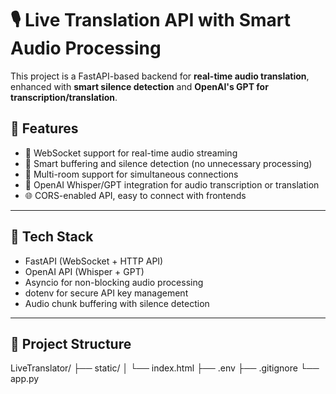 # 🎙️ Live Translation API with Smart Audio Processing

This project is a FastAPI-based backend for **real-time audio translation**, enhanced with **smart silence detection** and **OpenAI's GPT for transcription/translation**.

## 🚀 Features

- 📡 WebSocket support for real-time audio streaming
- 🧠 Smart buffering and silence detection (no unnecessary processing)
- 🔄 Multi-room support for simultaneous connections
- 🤖 OpenAI Whisper/GPT integration for audio transcription or translation
- 🌐 CORS-enabled API, easy to connect with frontends

---

## 🧩 Tech Stack

- FastAPI (WebSocket + HTTP API)
- OpenAI API (Whisper + GPT)
- Asyncio for non-blocking audio processing
- dotenv for secure API key management
- Audio chunk buffering with silence detection

---

## 📂 Project Structure

LiveTranslator/
├── static/
│ └── index.html
├── .env
├── .gitignore
└── app.py


